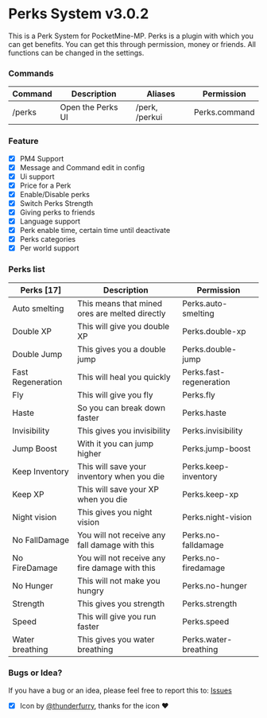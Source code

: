 # Perks System v3.0.2
This is a Perk System for PocketMine-MP.
Perks is a plugin with which you can get benefits. You can get this through permission, money or friends. All functions can be changed in the settings.

### Commands
| **Command** | **Description**   | **Aliases**    | **Permission**  |
|-------------|-------------------|----------------|-----------------|
| /perks      | Open the Perks UI | /perk, /perkui | Perks.command   |

### Feature
- [X] PM4 Support
- [X] Message and Command edit in config
- [X] Ui support
- [X] Price for a Perk
- [X] Enable/Disable perks
- [X] Switch Perks Strength
- [X] Giving perks to friends
- [X] Language support
- [X] Perk enable time, certain time until deactivate
- [X] Perks categories
- [X] Per world support

### Perks list
| **Perks [17]**      | **Description**                                | **Permission**          |
|---------------------|------------------------------------------------|-------------------------|
| Auto smelting       | This means that mined ores are melted directly | Perks.auto-smelting     |
| Double XP           | This will give you double XP                   | Perks.double-xp         |   
| Double Jump         | This gives you a double jump                   | Perks.double-jump       |  
| Fast Regeneration   | This will heal you quickly                     | Perks.fast-regeneration |
| Fly                 | This will give you fly                         | Perks.fly               |
| Haste               | So you can break down faster                   | Perks.haste             |
| Invisibility        | This gives you invisibility                    | Perks.invisibility      |
| Jump Boost          | With it you can jump higher                    | Perks.jump-boost        |
| Keep Inventory      | This will save your inventory when you die     | Perks.keep-inventory    |
| Keep XP             | This will save your XP when you die            | Perks.keep-xp           |
| Night vision        | This gives you night vision                    | Perks.night-vision      |
| No FallDamage       | You will not receive any fall damage with this | Perks.no-falldamage     |
| No FireDamage       | You will not receive any fire damage with this | Perks.no-firedamage     | 
| No Hunger           | This will not make you hungry                  | Perks.no-hunger         | 
| Strength            | This gives you strength                        | Perks.strength          | 
| Speed               | This will give you run faster                  | Perks.speed             | 
| Water breathing     | This gives you water breathing                 | Perks.water-breathing   |

### Bugs or Idea?
If you have a bug or an idea, please feel free to report this to: [Issues](https://github.com/FlxiBoy1313/Perks/issues/new)

- [X] Icon by [@thunderfurry](https://github.com/thunderfurry), thanks for the icon ❤️